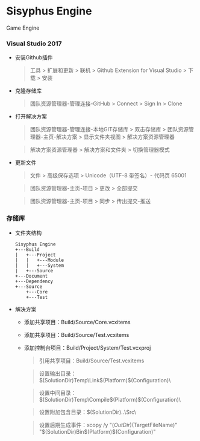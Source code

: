 ﻿# Sisyphus Engine
Game Engine

### Visual Studio 2017
* 安装Github插件
	> 工具 \> 扩展和更新 \> 联机 \> Github Extension for Visual Studio \> 下载 \> 安装
* 克隆存储库
	> 团队资源管理器-管理连接-GitHub \> Connect \> Sign In \> Clone
* 打开解决方案
	> 团队资源管理器-管理连接-本地GIT存储库 \> 双击存储库 \> 团队资源管理器-主页-解决方案 \> 显示文件夹视图 \> 解决方案资源管理器

	> 解决方案资源管理器 \> 解决方案和文件夹 \> 切换管理器模式
* 更新文件
	> 文件 \> 高级保存选项 \> Unicode（UTF-8 带签名）- 代码页 65001

	> 团队资源管理器-主页-项目 \> 更改 \> 全部提交

	> 团队资源管理器-主页-项目 \> 同步 \> 传出提交-推送

### 存储库
* 文件夹结构
	```
	Sisyphus Engine
	+---Build
	|	+---Project
	|	|	+---Module
	|   |	+---System
	|	+---Source
	+---Document
	+---Dependency
	+---Source
		+---Core
		+---Test
	```
* 解决方案
	* 添加共享项目：Build/Source/Core.vcxitems
	* 添加共享项目：Build/Source/Test.vcxitems
	* 添加控制台项目：Build/Project/System/Test.vcxproj
		> 引用共享项目：Build/Source/Test.vcxitems

		> 设置输出目录：$(SolutionDir)Temp\Link\$(Platform)\$(Configuration)\

		> 设置中间目录：$(SolutionDir)Temp\Compile\$(Platform)\$(Configuration)\

		> 设置附加包含目录：$(SolutionDir)..\Src\

		> 设置后期生成事件：xcopy /y "$(OutDir)$(TargetFileName)" "$(SolutionDir)Bin\$(Platform)\$(Configuration)\"